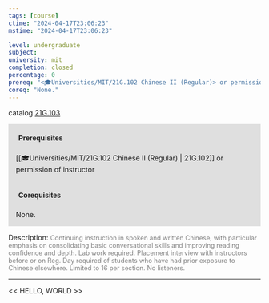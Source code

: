 ```yaml
---
tags: [course]
ctime: "2024-04-17T23:06:23"
mstime: "2024-04-17T23:06:23"

level: undergraduate
subject: 
university: mit
completion: closed
percentage: 0
prereq: "<🎓Universities/MIT/21G.102 Chinese II (Regular)> or permission of instructor"
coreq: "None."
---
```


catalog [21G.103](http://student.mit.edu/catalog/m21Gb.html#21G.103)

<span style="display: block; padding: 15px; background-color: rgb(100, 100, 100, 0.2);"><font id="m_prereq2148_0" style="display: block; font-family: Arial, sans-serif; font-weight: bold; padding: 5px">Prerequisites</font><br><span id="prereq2148_0">[[🎓Universities/MIT/21G.102 Chinese II (Regular) | 21G.102]] or permission of instructor</span></span>
<span style="display: block; padding: 15px; background-color: rgb(100, 100, 100, 0.2);"><font id="m_coreq2148_0" style="display: block; font-family: Arial, sans-serif; font-weight: bold; padding: 5px">Corequisites</font><br><span id="coreq2148_0">None.</span></span>

<font style="">Description:</font>
<font style="color: grey; font-size: 0.8rem;">Continuing instruction in spoken and written Chinese, with particular emphasis on consolidating basic conversational skills and improving reading confidence and depth. Lab work required. Placement interview with instructors before or on Reg. Day required of students who have had prior exposure to Chinese elsewhere. Limited to 16 per section. No listeners.</font>



---

<< HELLO, WORLD >>
